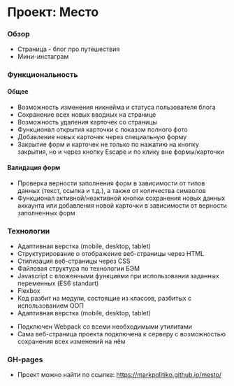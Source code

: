 # Проект: Место

### Обзор

* Страница - блог про путешествия
* Мини-инстаграм

### Функциональность

#### Общее

* Возможность изменения никнейма и статуса пользователя блога
* Сохранение всех новых вводных на странице
* Возможность удаления карточек со страницы
* Функционал открытия карточки с показом полного фото
* Добавление новых карточек через специальную форму
* Закрытие форм и карточек не только по нажатию на кнопку закрытия, но и через кнопку Escape и по клику вне формы/карточки

#### Валидация форм

* Проверка верности заполнения форм в зависимости от типов данных (текст, ссылка и т.д.), а также от количества символов
* Функционал активной/неактивной кнопки сохранения новых данных аккаунта или добавления новой карточки в зависимости от верности заполненных форм

### Teхнологии

+ Адаптивная верстка (mobile, desktop, tablet)
+ Структурирование о отображение веб-страницы через HTML
+ Стилизация веб-страницы через CSS 
+ Файловая структура по технологии БЭМ
+ Javascript с вложенными функциями при использовании заданных переменных (ES6 standart)
+ Flexbox
+ Код разбит на модули, состоящие из классов, разбитых с использованием ООП
+ Адаптивная верстка (mobile, desktop, tablet)
* Подключен Webpack со всеми необходимыми утилитами
* Сама веб-страница проекта подключена к серверу с возможностью сохранения всех изменений на нём

### GH-pages

* Проект можно найти по ссылке: https://markpolitiko.github.io/mesto/
